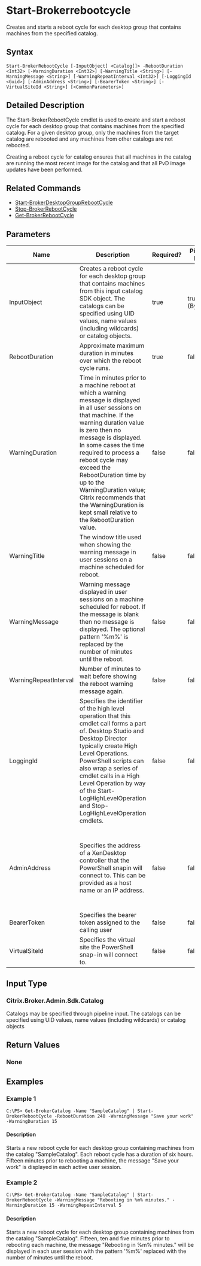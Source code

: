 ﻿
# Start-Brokerrebootcycle
Creates and starts a reboot cycle for each desktop group that contains machines from the specified catalog.
## Syntax
```
Start-BrokerRebootCycle [-InputObject] <Catalog[]> -RebootDuration <Int32> [-WarningDuration <Int32>] [-WarningTitle <String>] [-WarningMessage <String>] [-WarningRepeatInterval <Int32>] [-LoggingId <Guid>] [-AdminAddress <String>] [-BearerToken <String>] [-VirtualSiteId <String>] [<CommonParameters>]
```
## Detailed Description
The Start-BrokerRebootCycle cmdlet is used to create and start a reboot cycle for each desktop group that contains machines from the specified catalog. For a given desktop group, only the machines from the target catalog are rebooted and any machines from other catalogs are not rebooted.

Creating a reboot cycle for catalog ensures that all machines in the catalog are running the most recent image for the catalog and that all PvD image updates have been performed.


## Related Commands

* [Start-BrokerDesktopGroupRebootCycle](./Start-BrokerDesktopGroupRebootCycle/)
* [Stop-BrokerRebootCycle](./Stop-BrokerRebootCycle/)
* [Get-BrokerRebootCycle](./Get-BrokerRebootCycle/)
## Parameters
| Name   | Description | Required? | Pipeline Input | Default Value |
| --- | --- | --- | --- | --- |
| InputObject | Creates a reboot cycle for each desktop group that contains machines from this input catalog SDK object. The catalogs can be specified using UID values, name values (including wildcards) or catalog objects. | true | true (ByValue) |  |
| RebootDuration | Approximate maximum duration in minutes over which the reboot cycle runs. | true | false |  |
| WarningDuration | Time in minutes prior to a machine reboot at which a warning message is displayed in all user sessions on that machine. If the warning duration value is zero then no message is displayed. In some cases the time required to process a reboot cycle may exceed the RebootDuration time by up to the WarningDuration value; Citrix recommends that the WarningDuration is kept small relative to the RebootDuration value. | false | false |  |
| WarningTitle | The window title used when showing the warning message in user sessions on a machine scheduled for reboot. | false | false |  |
| WarningMessage | Warning message displayed in user sessions on a machine scheduled for reboot. If the message is blank then no message is displayed. The optional pattern '%m%' is replaced by the number of minutes until the reboot. | false | false |  |
| WarningRepeatInterval | Number of minutes to wait before showing the reboot warning message again. | false | false |  |
| LoggingId | Specifies the identifier of the high level operation that this cmdlet call forms a part of. Desktop Studio and Desktop Director typically create High Level Operations. PowerShell scripts can also wrap a series of cmdlet calls in a High Level Operation by way of the Start-LogHighLevelOperation and Stop-LogHighLevelOperation cmdlets. | false | false |  |
| AdminAddress | Specifies the address of a XenDesktop controller that the PowerShell snapin will connect to. This can be provided as a host name or an IP address. | false | false | Localhost. Once a value is provided by any cmdlet, this value will become the default. |
| BearerToken | Specifies the bearer token assigned to the calling user | false | false |  |
| VirtualSiteId | Specifies the virtual site the PowerShell snap-in will connect to. | false | false |  |

## Input Type

### Citrix.Broker.Admin.Sdk.Catalog
Catalogs may be specified through pipeline input. The catalogs can be specified using UID values, name values (including wildcards) or catalog objects
## Return Values

### None

## Examples

### Example 1
```
C:\PS> Get-BrokerCatalog -Name "SampleCatalog" | Start-BrokerRebootCycle -RebootDuration 240 -WarningMessage "Save your work" -WarningDuration 15
```
#### Description
Starts a new reboot cycle for each desktop group containing machines from the catalog "SampleCatalog". Each reboot cycle has a duration of six hours. Fifteen minutes prior to rebooting a machine, the message "Save your work" is displayed in each active user session.
### Example 2
```
C:\PS> Get-BrokerCatalog -Name "SampleCatalog" | Start-BrokerRebootCycle -WarningMessage "Rebooting in %m% minutes." -WarningDuration 15 -WarningRepeatInterval 5
```
#### Description
Starts a new reboot cycle for each desktop group containing machines from the catalog "SampleCatalog". Fifteen, ten and five minutes prior to rebooting each machine, the message "Rebooting in %m% minutes." will be displayed in each user session with the pattern '%m%' replaced with the number of minutes until the reboot.
